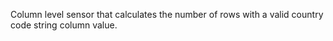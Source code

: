 Column level sensor that calculates the number of rows with a valid country code string column value.

